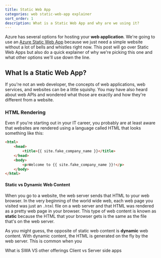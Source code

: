 ```yaml
---
title: Static Web App
categories: web static-web-app explainer
sort_order: 1
description: What is a Static Web App and why are we using it?
---
```

Azure has several options for hosting your **web application**. We're going to use an [Azure Static Web App](https://learn.microsoft.com/en-us/azure/static-web-apps/overview) because we just need a simple website without a lot of bells and whistles right now.<!--more--> This post will go over Static Web Apps but also do a quick explainer of why we're picking this one and what other options we'll use down the line.

## What Is a Static Web App?

If you're not an web developer, the concepts of web applications, web services, and websites can be a little squishy. You may have also heard about web APIs and wondered what those are exactly and how they're different from a website.

### HTML Rendering

Even if you're starting out in your IT career, you probably are at least aware that websites are rendered using a language called HTML that looks something like this:

``` html
<html>
    <head>
        <title>{{ site.fake_company_name }}</title>
    </head>
    <body>
        <p>Welcome to {{ site.fake_company_name }}!</p>
    </body>
</html>
```

#### Static vs Dynamic Web Content

When you go to a website, the web server sends that HTML to your web browser. In the very beginning of the world wide web, each web page you visited was just an `.html` file on a web server and that HTML was rendered as a pretty web page in your browser. This type of web content is known as **static** because the HTML that your browser gets is the same as the file that's on the web server.

As you might guess, the opposite of static web content is **dynamic** web content. With dynamic content, the HTML is generated on the fly by the web server. This is common when you 

What is SWA
VS other offerings
Client vs Server side apps
